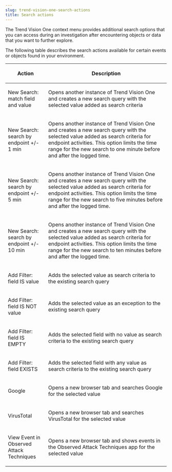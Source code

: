 ```yaml
---
slug: trend-vision-one-search-actions
title: Search actions
---
```


The Trend Vision One context menu provides additional search options that you can access during an investigation after encountering objects or data that you want to further explore.

The following table describes the search actions available for certain events or objects found in your environment.

<table>
<colgroup>
<col style="width: 25%" />
<col style="width: 75%" />
</colgroup>
<thead>
<tr>
<th><p>Action</p></th>
<th><p>Description</p></th>
</tr>
</thead>
<tbody>
<tr>
<td><p>New Search: match field and value</p></td>
<td><p>Opens another instance of Trend Vision One and creates a new search query with the selected value added as search criteria</p></td>
</tr>
<tr>
<td><p>New Search: search by endpoint +/- 1 min</p></td>
<td><p>Opens another instance of Trend Vision One and creates a new search query with the selected value added as search criteria for endpoint activities. This option limits the time range for the new search to one minute before and after the logged time.</p></td>
</tr>
<tr>
<td><p>New Search: search by endpoint +/- 5 min</p></td>
<td><p>Opens another instance of Trend Vision One and creates a new search query with the selected value added as search criteria for endpoint activities. This option limits the time range for the new search to five minutes before and after the logged time.</p></td>
</tr>
<tr>
<td><p>New Search: search by endpoint +/- 10 min</p></td>
<td><p>Opens another instance of Trend Vision One and creates a new search query with the selected value added as search criteria for endpoint activities. This option limits the time range for the new search to ten minutes before and after the logged time.</p></td>
</tr>
<tr>
<td><p>Add Filter: field IS value</p></td>
<td><p>Adds the selected value as search criteria to the existing search query</p></td>
</tr>
<tr>
<td><p>Add Filter: field IS NOT value</p></td>
<td><p>Adds the selected value as an exception to the existing search query</p></td>
</tr>
<tr>
<td><p>Add Filter: field IS EMPTY</p></td>
<td><p>Adds the selected field with no value as search criteria to the existing search query</p></td>
</tr>
<tr>
<td><p>Add Filter: field EXISTS</p></td>
<td><p>Adds the selected field with any value as search criteria to the existing search query</p></td>
</tr>
<tr>
<td><p>Google</p></td>
<td><p>Opens a new browser tab and searches Google for the selected value</p></td>
</tr>
<tr>
<td><p>VirusTotal</p></td>
<td><p>Opens a new browser tab and searches VirusTotal for the selected value</p></td>
</tr>
<tr>
<td><p>View Event in Observed Attack Techniques</p></td>
<td><p>Opens a new browser tab and shows events in the Observed Attack Techniques app for the selected value</p></td>
</tr>
</tbody>
</table>
